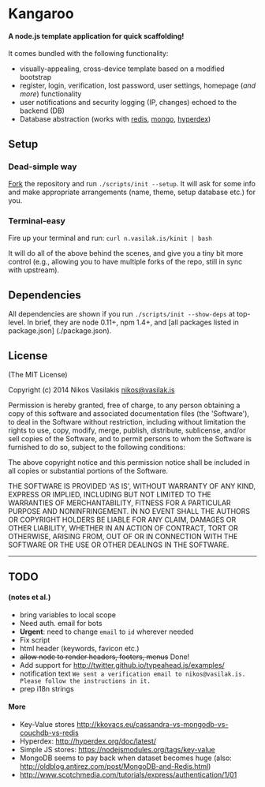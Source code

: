 Kangaroo
======
#### A node.js template application for quick scaffolding!

It comes bundled with the following functionality:
* visually-appealing, cross-device template based on a modified bootstrap
* register, login, verification, lost password, user settings, homepage (_and more_) functionality
* user notifications and security logging (IP, changes) echoed to the backend (DB)
* Database abstraction (works with [redis](http://redis.io/), [mongo](http://www.mongodb.org/), [hyperdex](http://hyperdex.org/))

## Setup

### Dead-simple way
[Fork](https://github.com/nvasilakis/kangaroo/fork) the repository and run `./scripts/init --setup`. It will ask for
some info and make appropriate arrangements (name, theme, setup database etc.) for you.

### Terminal-easy
Fire up your terminal and run:
`curl n.vasilak.is/kinit | bash`

It will do all of the above behind the scenes, and give you a tiny bit
more control (e.g., allowing you to have multiple forks of the repo,
still in sync with upstream).

## Dependencies
All dependencies are shown if you run `./scripts/init --show-deps` at
top-level. In brief, they are node 0.11+, npm 1.4+, and [all packages
listed in package.json] (./package.json).

## License

(The MIT License)

Copyright (c) 2014 Nikos Vasilakis <nikos@vasilak.is>

Permission is hereby granted, free of charge, to any person obtaining a
copy of this software and associated documentation files (the
'Software'), to deal in the Software without restriction, including
without limitation the rights to use, copy, modify, merge, publish,
distribute, sublicense, and/or sell copies of the Software, and to
permit persons to whom the Software is furnished to do so, subject to
the following conditions:

The above copyright notice and this permission notice shall be included
in all copies or substantial portions of the Software.

THE SOFTWARE IS PROVIDED 'AS IS', WITHOUT WARRANTY OF ANY KIND, EXPRESS
OR IMPLIED, INCLUDING BUT NOT LIMITED TO THE WARRANTIES OF
MERCHANTABILITY, FITNESS FOR A PARTICULAR PURPOSE AND NONINFRINGEMENT.
IN NO EVENT SHALL THE AUTHORS OR COPYRIGHT HOLDERS BE LIABLE FOR ANY
CLAIM, DAMAGES OR OTHER LIABILITY, WHETHER IN AN ACTION OF CONTRACT,
TORT OR OTHERWISE, ARISING FROM, OUT OF OR IN CONNECTION WITH THE
SOFTWARE OR THE USE OR OTHER DEALINGS IN THE SOFTWARE.

---

## TODO
#### (notes et al.)

* bring variables to local scope 
* Need auth. email for bots
* __Urgent__: need to change `email` to `id` wherever needed
* Fix script
* html header (keywords, favicon etc.)
* ~~allow node to render headers, footers, menus~~ Done!
* Add support for http://twitter.github.io/typeahead.js/examples/
* notification text `We sent a verification email to nikos@vasilak.is.  Please follow the instructions in it.`
* prep i18n strings

#### More
* Key-Value stores http://kkovacs.eu/cassandra-vs-mongodb-vs-couchdb-vs-redis
* Hyperdex: http://hyperdex.org/doc/latest/
* Simple JS stores: https://nodejsmodules.org/tags/key-value
* MongoDB seems to pay back when dataset becomes huge (also: http://oldblog.antirez.com/post/MongoDB-and-Redis.html)
* http://www.scotchmedia.com/tutorials/express/authentication/1/01

